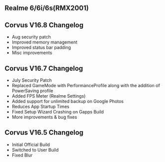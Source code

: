 ## Realme 6/6i/6s(RMX2001)

## Corvus V16.8 Changelog

- Aug security patch
- Improved memory management
- Improved status bar padding
- Misc improvements

## Corvus V16.7 Changelog

- July Security Patch
- Replaced GameMode with PerformanceProfile along with the addition of PowerSaving profile
- Added FPS Meter (Realme Settings)
- Added support for unlimited backup on Google Photos
- Reduces App Startup Times
- Fixed Setup Wizard Crashing on Gapps Build
- More improvements & bug fixes

## Corvus V16.5 Changelog

- Initial Official Build
- Switched to User Build
- Fixed Blur
